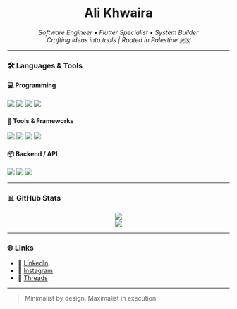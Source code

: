 <h1 align="center">Ali Khwaira</h1>
<p align="center">
  <i>Software Engineer • Flutter Specialist • System Builder</i><br>
  <i>Crafting ideas into tools | Rooted in Palestine 🇵🇸</i>
</p>

---

### 🛠️ Languages & Tools

#### 💻 Programming
<p>
  <img src="https://img.shields.io/badge/Dart-0175C2?style=flat&logo=dart&logoColor=white" />
  <img src="https://img.shields.io/badge/Flutter-02569B?style=flat&logo=flutter&logoColor=white" />
  <img src="https://img.shields.io/badge/JavaScript-F7DF1E?style=flat&logo=javascript&logoColor=black" />
  <img src="https://img.shields.io/badge/Bash-121011?style=flat&logo=gnu-bash&logoColor=white" />
</p>

#### 🧰 Tools & Frameworks
<p>
  <img src="https://img.shields.io/badge/VSCode-007ACC?style=flat&logo=visualstudiocode&logoColor=white" />
  <img src="https://img.shields.io/badge/Firebase-FFCA28?style=flat&logo=firebase&logoColor=black" />
  <img src="https://img.shields.io/badge/Riverpod-0A0A0A?style=flat&logo=data:image/svg+xml;base64,..."/>
  <img src="https://img.shields.io/badge/Linux-000000?style=flat&logo=linux&logoColor=white" />
</p>

#### 📦 Backend / API
<p>
  <img src="https://img.shields.io/badge/REST API-005571?style=flat" />
  <img src="https://img.shields.io/badge/Node.js-339933?style=flat&logo=node.js&logoColor=white" />
  <img src="https://img.shields.io/badge/MongoDB-47A248?style=flat&logo=mongodb&logoColor=white" />
</p>

---

### 📊 GitHub Stats
<p align="center">
  <img src="https://github-readme-streak-stats.herokuapp.com?zer0v0w&theme=github-dark&hide_border=true"/>
  <br>
  <img src="https://github-readme-stats.vercel.app/api/top-langs/?username=zer0v0w&layout=compact&theme=github-dark&hide_border=true"/>
</p>

---

### 🌐 Links
- 💼 [LinkedIn](www.linkedin.com/in/ali-khwaira-8a83b0369)
- 📸 [Instagram](https://www.instagram.com/zer.0v0._/)
- 🧠 [Threads](https://www.threads.com/@zer.0v0._)

---

> Minimalist by design. Maximalist in execution.
